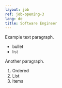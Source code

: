 ```yaml
---
layout: job
ref: job-opening-3
lang: de
title: Software Engineer
---
```


Example text paragraph.

* bullet
* list

Another paragraph.

1. Ordered
2. List
3. Items
